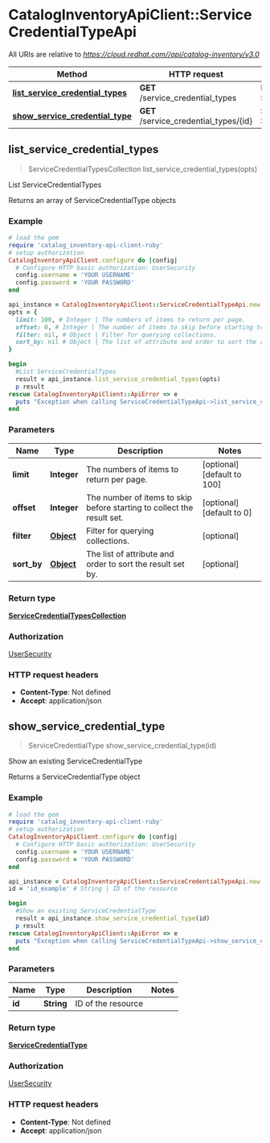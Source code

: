 # CatalogInventoryApiClient::ServiceCredentialTypeApi

All URIs are relative to *https://cloud.redhat.com//api/catalog-inventory/v3.0*

Method | HTTP request | Description
------------- | ------------- | -------------
[**list_service_credential_types**](ServiceCredentialTypeApi.md#list_service_credential_types) | **GET** /service_credential_types | List ServiceCredentialTypes
[**show_service_credential_type**](ServiceCredentialTypeApi.md#show_service_credential_type) | **GET** /service_credential_types/{id} | Show an existing ServiceCredentialType



## list_service_credential_types

> ServiceCredentialTypesCollection list_service_credential_types(opts)

List ServiceCredentialTypes

Returns an array of ServiceCredentialType objects

### Example

```ruby
# load the gem
require 'catalog_inventory-api-client-ruby'
# setup authorization
CatalogInventoryApiClient.configure do |config|
  # Configure HTTP basic authorization: UserSecurity
  config.username = 'YOUR USERNAME'
  config.password = 'YOUR PASSWORD'
end

api_instance = CatalogInventoryApiClient::ServiceCredentialTypeApi.new
opts = {
  limit: 100, # Integer | The numbers of items to return per page.
  offset: 0, # Integer | The number of items to skip before starting to collect the result set.
  filter: nil, # Object | Filter for querying collections.
  sort_by: nil # Object | The list of attribute and order to sort the result set by.
}

begin
  #List ServiceCredentialTypes
  result = api_instance.list_service_credential_types(opts)
  p result
rescue CatalogInventoryApiClient::ApiError => e
  puts "Exception when calling ServiceCredentialTypeApi->list_service_credential_types: #{e}"
end
```

### Parameters


Name | Type | Description  | Notes
------------- | ------------- | ------------- | -------------
 **limit** | **Integer**| The numbers of items to return per page. | [optional] [default to 100]
 **offset** | **Integer**| The number of items to skip before starting to collect the result set. | [optional] [default to 0]
 **filter** | [**Object**](.md)| Filter for querying collections. | [optional] 
 **sort_by** | [**Object**](.md)| The list of attribute and order to sort the result set by. | [optional] 

### Return type

[**ServiceCredentialTypesCollection**](ServiceCredentialTypesCollection.md)

### Authorization

[UserSecurity](../README.md#UserSecurity)

### HTTP request headers

- **Content-Type**: Not defined
- **Accept**: application/json


## show_service_credential_type

> ServiceCredentialType show_service_credential_type(id)

Show an existing ServiceCredentialType

Returns a ServiceCredentialType object

### Example

```ruby
# load the gem
require 'catalog_inventory-api-client-ruby'
# setup authorization
CatalogInventoryApiClient.configure do |config|
  # Configure HTTP basic authorization: UserSecurity
  config.username = 'YOUR USERNAME'
  config.password = 'YOUR PASSWORD'
end

api_instance = CatalogInventoryApiClient::ServiceCredentialTypeApi.new
id = 'id_example' # String | ID of the resource

begin
  #Show an existing ServiceCredentialType
  result = api_instance.show_service_credential_type(id)
  p result
rescue CatalogInventoryApiClient::ApiError => e
  puts "Exception when calling ServiceCredentialTypeApi->show_service_credential_type: #{e}"
end
```

### Parameters


Name | Type | Description  | Notes
------------- | ------------- | ------------- | -------------
 **id** | **String**| ID of the resource | 

### Return type

[**ServiceCredentialType**](ServiceCredentialType.md)

### Authorization

[UserSecurity](../README.md#UserSecurity)

### HTTP request headers

- **Content-Type**: Not defined
- **Accept**: application/json

